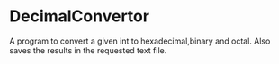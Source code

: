 # DecimalConvertor
A  program to convert a given int to hexadecimal,binary and octal. Also saves the results in the requested text file.
